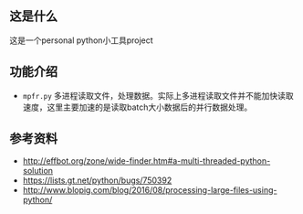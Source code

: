 ## 这是什么

这是一个personal python小工具project

## 功能介绍

- `mpfr.py` 多进程读取文件，处理数据。实际上多进程读取文件并不能加快读取速度，这里主要加速的是读取batch大小数据后的并行数据处理。

## 参考资料

- http://effbot.org/zone/wide-finder.htm#a-multi-threaded-python-solution
- https://lists.gt.net/python/bugs/750392
- http://www.blopig.com/blog/2016/08/processing-large-files-using-python/